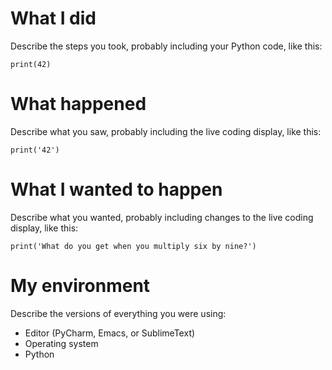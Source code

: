 # What I did
Describe the steps you took, probably including your Python code, like this:

```
print(42)
```

# What happened
Describe what you saw, probably including the live coding display, like this:

```
print('42') 
```

# What I wanted to happen
Describe what you wanted, probably including changes to the live coding display, like this:

```
print('What do you get when you multiply six by nine?') 
```

# My environment
Describe the versions of everything you were using:
* Editor (PyCharm, Emacs, or SublimeText)
* Operating system
* Python
